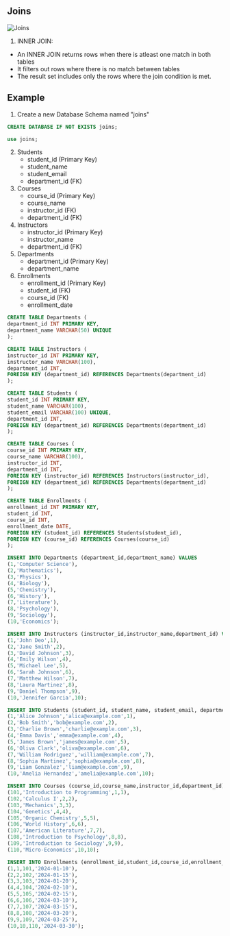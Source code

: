 ## Joins

![Joins](https://phoenixnap.com/kb/wp-content/uploads/2021/04/join-types.png)

1. INNER JOIN:
-   An INNER JOIN returns rows when there is atleast one match in both tables
- It filters out rows where there is no match between tables
- The result set includes only the rows where the join condition is met.




## Example

1. Create a new Database Schema named "joins"
```sql
CREATE DATABASE IF NOT EXISTS joins;
```
```sql
use joins;
```

2. Students
    - student_id (Primary Key)
    - student_name
    - student_email
    - department_id  (FK)
3. Courses
    - course_id (Primary Key)
    - course_name 
    - instructor_id  (FK)
    - department_id  (FK)
4. Instructors
    - instructor_id (Primary Key)
    - instructor_name
    - department_id (FK)
5. Departments
    - department_id (Primary Key)
    - department_name
6. Enrollments
    - enrollment_id (Primary Key)
    - student_id (FK)
    - course_id (FK)
    - enrollment_date

```sql
CREATE TABLE Departments (
department_id INT PRIMARY KEY,
department_name VARCHAR(50) UNIQUE
);
```

```sql
CREATE TABLE Instructors (
instructor_id INT PRIMARY KEY,
instructor_name VARCHAR(100),
department_id INT,
FOREIGN KEY (department_id) REFERENCES Departments(department_id)
);
```

```sql
CREATE TABLE Students (
student_id INT PRIMARY KEY,
student_name VARCHAR(100),
student_email VARCHAR(100) UNIQUE,
department_id INT,
FOREIGN KEY (department_id) REFERENCES Departments(department_id)
);
```

```sql
CREATE TABLE Courses (
course_id INT PRIMARY KEY,
course_name VARCHAR(100),
instructor_id INT,
department_id INT,
FOREIGN KEY (instructor_id) REFERENCES Instructors(instructor_id),
FOREIGN KEY (department_id) REFERENCES Departments(department_id)
);
```

```sql
CREATE TABLE Enrollments (
enrollment_id INT PRIMARY KEY,
student_id INT,
course_id INT,
enrollment_date DATE,
FOREIGN KEY (student_id) REFERENCES Students(student_id),
FOREIGN KEY (course_id) REFERENCES Courses(course_id)
);
```

```sql
INSERT INTO Departments (department_id,department_name) VALUES
(1,'Computer Science'),
(2,'Mathematics'),
(3,'Physics'),
(4,'Biology'),
(5,'Chemistry'),
(6,'History'),
(7,'Literature'),
(8,'Psychology'),
(9,'Sociology'),
(10,'Economics');

INSERT INTO Instructors (instructor_id,instructor_name,department_id) VALUES
(1,'John Deo',1),
(2,'Jane Smith',2),
(3,'David Johnson',3),
(4,'Emily Wilson',4),
(5,'Michael Lee',5),
(6,'Sarah Johnson',6),
(7,'Matthew Wilson',7),
(8,'Laura Martinez',8),
(9,'Daniel Thompson',9),
(10,'Jennifer Garcia',10);

INSERT INTO Students (student_id, student_name, student_email, department_id) VALUES
(1,'Alice Johnson','alica@example.com',1),
(2,'Bob Smith','bob@example.com',2),
(3,'Charlie Brown','charlie@example.com',3),
(4,'Emma Davis','emma@example.com',4),
(5,'James Brown','james@example.com',5),
(6,'Oliva Clark','oliva@example.com',6),
(7,'William Rodriguez','william@example.com',7),
(8,'Sophia Martinez','sophia@example.com',8),
(9,'Liam Gonzalez','liam@example.com',9),
(10,'Amelia Hernandez','amelia@example.com',10);

INSERT INTO Courses (course_id,course_name,instructor_id,department_id) VALUES
(101,'Introduction to Programming',1,1),
(102,'Calculus I',2,2),
(103,'Mechanics',3,3),
(104,'Genetics',4,4),
(105,'Organic Chemistry',5,5),
(106,'World History',6,6),
(107,'American Literature',7,7),
(108,'Introduction to Psychology',8,8),
(109,'Introduction to Sociology',9,9),
(110,'Micro-Economics',10,10);

INSERT INTO Enrollments (enrollment_id,student_id,course_id,enrollment_date) VALUES
(1,1,101,'2024-01-10'),
(2,2,102,'2024-01-15'),
(3,3,103,'2024-01-20'),
(4,4,104,'2024-02-10'),
(5,5,105,'2024-02-15'),
(6,6,106,'2024-03-10'),
(7,7,107,'2024-03-15'),
(8,8,108,'2024-03-20'),
(9,9,109,'2024-03-25'),
(10,10,110,'2024-03-30');

```